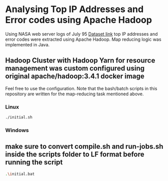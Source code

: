 # Analysing Top IP Addresses and Error codes using Apache Hadoop

Using NASA web server logs of July 95 [Dataset link](https://ita.ee.lbl.gov/html/contrib/NASA-HTTP.html) top IP addresses and error codes were extracted using Apache Hadoop. Map reducing logic was implemented in Java.

## Hadoop Cluster with Hadoop Yarn for resource management was custom configured using original apache/hadoop:3.4.1 docker image

Feel free to use the configuration. Note that the bash/batch scripts in this repository are written for the map-reducing task mentioned above.


### Linux
```bash
./initial.sh
```

### Windows

## make sure to convert compile.sh and run-jobs.sh inside the scripts folder to LF format before running the script
```bash
.\initial.bat
```
